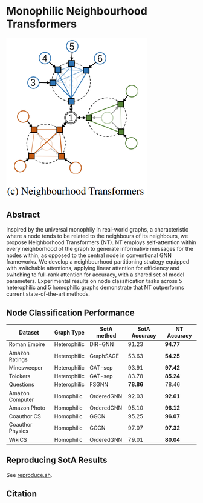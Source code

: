 # Monophilic Neighbourhood Transformers

![](arch.png)

## Abstract

Inspired by the universal monophily in real-world graphs, a characteristic where a node tends to be related to the neighbours of its neighbours, we propose Neighborhood Transformers (NT).
NT employs self-attention within every neighborhood of the graph to generate informative messages for the nodes within, as opposed to the central node in conventional GNN frameworks.
We develop a neighbourhood partitioning strategy equipped with switchable attentions, applying linear attention for efficiency and switching to full-rank attention for accuracy, with a shared set of model parameters.
Experimental results on node classification tasks across 5 heterophilic and 5 homophilic graphs demonstrate that NT outperforms current state-of-the-art methods.

## Node Classification Performance

| Dataset          | Graph Type   | SotA method | SotA Accuracy | **NT Accuracy** |
|------------------|--------------|-------------|---------------|-----------------|
| Roman Empire     | Heterophilic | DIR-GNN     | 91.23         | **94.77**       |
| Amazon Ratings   | Heterophilic | GraphSAGE   | 53.63         | **54.25**       |
| Minesweeper      | Heterophilic | GAT-sep     | 93.91         | **97.42**       |
| Tolokers         | Heterophilic | GAT-sep     | 83.78         | **85.24**       |
| Questions        | Heterophilic | FSGNN       | **78.86**     | 78.46           |
| Amazon Computer  | Homophilic   | OrderedGNN  | 92.03         | **92.61**       |
| Amazon Photo     | Homophilic   | OrderedGNN  | 95.10         | **96.12**       |
| Coauthor CS      | Homophilic   | GGCN        | 95.25         | **96.07**       |
| Coauthor Physics | Homophilic   | GGCN        | 97.07         | **97.32**       |
| WikiCS           | Homophilic   | OrderedGNN  | 79.01         | **80.04**       |

## Reproducing SotA Results

See [reproduce.sh](reproduce.sh).

## Citation
